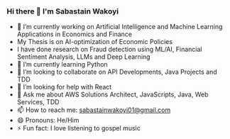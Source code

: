 ### Hi there 👋 I'm Sabastain Wakoyi

<!--
**Sabastain-Wakoyi/Sabastain-Wakoyi** is a ✨ _special_ ✨ repository because its `README.md` (this file) appears on your GitHub profile.
-->

- 🔭 I’m currently working on Artificial Intelligence and Machine Learning Applications in Economics and Finance
- My Thesis is on AI-optimization of Economic Policies
- I have done research on Fraud detection using ML/AI, Financial Sentiment Analysis, LLMs and Deep Learning 
- 🌱 I’m currently learning Python
- 👯 I’m looking to collaborate on API Developments, Java Projects and TDD
- 🤔 I’m looking for help with React
- 💬 Ask me about AWS Solutions Architect, JavaScripts, Java, Web Services, TDD
- 📫 How to reach me: sabastainwakoyi01@gmail.com
- 😄 Pronouns: He/Him
- ⚡ Fun fact: I love listening to gospel music
